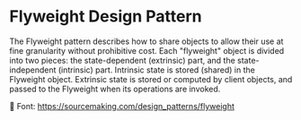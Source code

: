 # Flyweight Design Pattern

The Flyweight pattern describes how to share objects to allow their use at fine granularity without prohibitive cost. Each "flyweight" object is divided into two pieces: the state-dependent (extrinsic) part, and the state-independent (intrinsic) part. Intrinsic state is stored (shared) in the Flyweight object. Extrinsic state is stored or computed by client objects, and passed to the Flyweight when its operations are invoked.<br/>


:link: Font: https://sourcemaking.com/design_patterns/flyweight<br/>